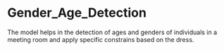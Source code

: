 # Gender_Age_Detection
The model helps in the detection of ages and genders of individuals in a meeting room and apply specific constrains based on the dress.
